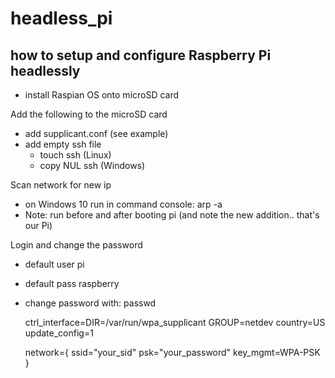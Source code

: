 # headless_pi

## how to setup and configure Raspberry Pi headlessly
* install Raspian OS onto microSD card

Add the following to the microSD card
* add supplicant.conf (see example)
* add empty ssh file 
  * touch ssh (Linux)
  * copy NUL ssh (Windows)


Scan network for new ip
* on Windows 10 run in command console: arp -a
* Note: run before and after booting pi (and note the new addition.. that's our Pi)

Login and change the password
* default user pi
* default pass raspberry
* change password with: passwd


     ctrl_interface=DIR=/var/run/wpa_supplicant GROUP=netdev
     country=US
     update_config=1

     network={
     ssid="your_sid"
     psk="your_password"
     key_mgmt=WPA-PSK
     }
